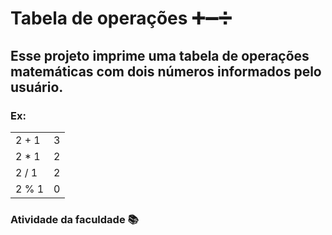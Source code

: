 # Tabela de operações ➕➖➗

## Esse projeto imprime uma tabela de operações matemáticas com dois números informados pelo usuário.

### Ex:
<table>
    <tr>
        <td>2 + 1</td>
        <td>3</td>
    </tr>
    <tr>
        <td>2 * 1</td>
        <td>2</td>
    </tr>
    <tr>
        <td>2 / 1</td>
        <td>2</td>
    </tr>
     <tr>
        <td>2 % 1</td>
         <td>0</td>
    </tr>
</table>

### Atividade da faculdade 📚